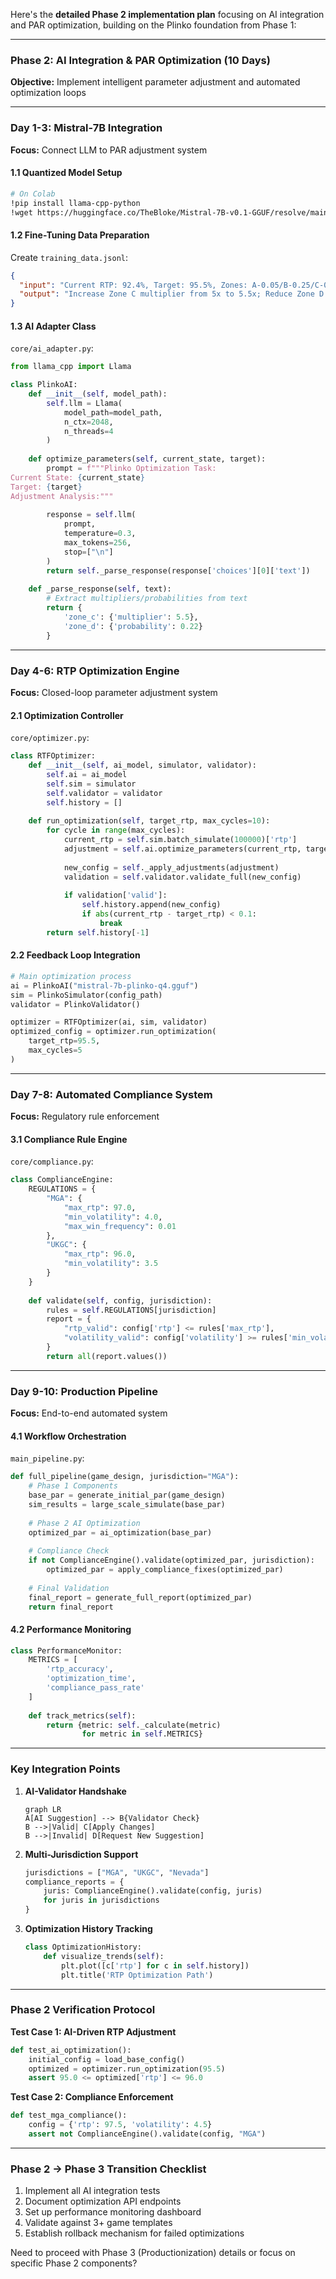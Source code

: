 Here's the **detailed Phase 2 implementation plan** focusing on AI integration and PAR optimization, building on the Plinko foundation from Phase 1:

---

### **Phase 2: AI Integration & PAR Optimization (10 Days)**  
**Objective:** Implement intelligent parameter adjustment and automated optimization loops

---

### **Day 1-3: Mistral-7B Integration**  
**Focus:** Connect LLM to PAR adjustment system

#### **1.1 Quantized Model Setup**
```bash
# On Colab
!pip install llama-cpp-python
!wget https://huggingface.co/TheBloke/Mistral-7B-v0.1-GGUF/resolve/main/mistral-7b-v0.1.Q4_K_M.gguf
```

#### **1.2 Fine-Tuning Data Preparation**
Create `training_data.jsonl`:
```json
{
  "input": "Current RTP: 92.4%, Target: 95.5%, Zones: A-0.05/B-0.25/C-0.4/D-0.25/E-0.05",
  "output": "Increase Zone C multiplier from 5x to 5.5x; Reduce Zone D probability by 0.03"
}
```

#### **1.3 AI Adapter Class**
`core/ai_adapter.py`:
```python
from llama_cpp import Llama

class PlinkoAI:
    def __init__(self, model_path):
        self.llm = Llama(
            model_path=model_path,
            n_ctx=2048,
            n_threads=4
        )
        
    def optimize_parameters(self, current_state, target):
        prompt = f"""Plinko Optimization Task:
Current State: {current_state}
Target: {target}
Adjustment Analysis:"""
        
        response = self.llm(
            prompt,
            temperature=0.3,
            max_tokens=256,
            stop=["\n"]
        )
        return self._parse_response(response['choices'][0]['text'])
    
    def _parse_response(self, text):
        # Extract multipliers/probabilities from text
        return {
            'zone_c': {'multiplier': 5.5},
            'zone_d': {'probability': 0.22}
        }
```

---

### **Day 4-6: RTP Optimization Engine**  
**Focus:** Closed-loop parameter adjustment system

#### **2.1 Optimization Controller**
`core/optimizer.py`:
```python
class RTFOptimizer:
    def __init__(self, ai_model, simulator, validator):
        self.ai = ai_model
        self.sim = simulator
        self.validator = validator
        self.history = []
        
    def run_optimization(self, target_rtp, max_cycles=10):
        for cycle in range(max_cycles):
            current_rtp = self.sim.batch_simulate(100000)['rtp']
            adjustment = self.ai.optimize_parameters(current_rtp, target_rtp)
            
            new_config = self._apply_adjustments(adjustment)
            validation = self.validator.validate_full(new_config)
            
            if validation['valid']:
                self.history.append(new_config)
                if abs(current_rtp - target_rtp) < 0.1:
                    break
        return self.history[-1]
```

#### **2.2 Feedback Loop Integration**
```python
# Main optimization process
ai = PlinkoAI("mistral-7b-plinko-q4.gguf")
sim = PlinkoSimulator(config_path)
validator = PlinkoValidator()

optimizer = RTFOptimizer(ai, sim, validator)
optimized_config = optimizer.run_optimization(
    target_rtp=95.5,
    max_cycles=5
)
```

---

### **Day 7-8: Automated Compliance System**  
**Focus:** Regulatory rule enforcement

#### **3.1 Compliance Rule Engine**
`core/compliance.py`:
```python
class ComplianceEngine:
    REGULATIONS = {
        "MGA": {
            "max_rtp": 97.0,
            "min_volatility": 4.0,
            "max_win_frequency": 0.01
        },
        "UKGC": {
            "max_rtp": 96.0,
            "min_volatility": 3.5
        }
    }
    
    def validate(self, config, jurisdiction):
        rules = self.REGULATIONS[jurisdiction]
        report = {
            "rtp_valid": config['rtp'] <= rules['max_rtp'],
            "volatility_valid": config['volatility'] >= rules['min_volatility']
        }
        return all(report.values())
```

---

### **Day 9-10: Production Pipeline**  
**Focus:** End-to-end automated system

#### **4.1 Workflow Orchestration**
`main_pipeline.py`:
```python
def full_pipeline(game_design, jurisdiction="MGA"):
    # Phase 1 Components
    base_par = generate_initial_par(game_design)
    sim_results = large_scale_simulate(base_par)
    
    # Phase 2 AI Optimization
    optimized_par = ai_optimization(base_par)
    
    # Compliance Check
    if not ComplianceEngine().validate(optimized_par, jurisdiction):
        optimized_par = apply_compliance_fixes(optimized_par)
    
    # Final Validation
    final_report = generate_full_report(optimized_par)
    return final_report
```

#### **4.2 Performance Monitoring**
```python
class PerformanceMonitor:
    METRICS = [
        'rtp_accuracy',
        'optimization_time',
        'compliance_pass_rate'
    ]
    
    def track_metrics(self):
        return {metric: self._calculate(metric) 
                for metric in self.METRICS}
```

---

### **Key Integration Points**

1. **AI-Validator Handshake**  
   ```mermaid
   graph LR
   A[AI Suggestion] --> B{Validator Check}
   B -->|Valid| C[Apply Changes]
   B -->|Invalid| D[Request New Suggestion]
   ```

2. **Multi-Jurisdiction Support**  
   ```python
   jurisdictions = ["MGA", "UKGC", "Nevada"]
   compliance_reports = {
       juris: ComplianceEngine().validate(config, juris)
       for juris in jurisdictions
   }
   ```

3. **Optimization History Tracking**  
   ```python
   class OptimizationHistory:
       def visualize_trends(self):
           plt.plot([c['rtp'] for c in self.history])
           plt.title('RTP Optimization Path')
   ```

---

### **Phase 2 Verification Protocol**

**Test Case 1: AI-Driven RTP Adjustment**
```python
def test_ai_optimization():
    initial_config = load_base_config()
    optimized = optimizer.run_optimization(95.5)
    assert 95.0 <= optimized['rtp'] <= 96.0
```

**Test Case 2: Compliance Enforcement**
```python
def test_mga_compliance():
    config = {'rtp': 97.5, 'volatility': 4.5}
    assert not ComplianceEngine().validate(config, "MGA")
```

---

### **Phase 2 → Phase 3 Transition Checklist**

1. Implement all AI integration tests
2. Document optimization API endpoints
3. Set up performance monitoring dashboard
4. Validate against 3+ game templates
5. Establish rollback mechanism for failed optimizations

Need to proceed with Phase 3 (Productionization) details or focus on specific Phase 2 components?